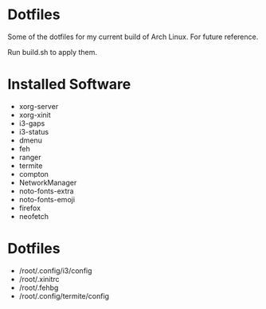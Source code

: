# Dotfiles
Some of the dotfiles for my current build of Arch Linux. For future reference.

Run build.sh to apply them.

# Installed Software
  * xorg-server
  * xorg-xinit
  * i3-gaps
  * i3-status
  * dmenu
  * feh
  * ranger
  * termite
  * compton
  * NetworkManager
  * noto-fonts-extra
  * noto-fonts-emoji
  * firefox
  * neofetch
 
# Dotfiles
  * /root/.config/i3/config
  * /root/.xinitrc
  * /root/.fehbg
  * /root/.config/termite/config
